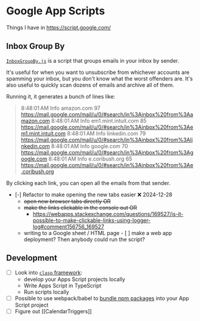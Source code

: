 # Google App Scripts

Things I have in https://script.google.com/

## Inbox Group By
[`InboxGroupBy.js`](InboxGroupBy.js) is a script that groups emails in your inbox by sender. 

It's useful for when you want to unsubscribe from whichever accounts are spamming your inbox, but you don't know what the worst offenders are. It's also useful to quickly scan dozens of emails and archive all of them.

Running it, it generates a bunch of lines like:

> 8:48:01 AM	Info	amazon.com 97 https://mail.google.com/mail/u/0/#search/in%3Ainbox%20from%3Aamazon.com
8:48:01 AM	Info	em1.mint.intuit.com 85 https://mail.google.com/mail/u/0/#search/in%3Ainbox%20from%3Aem1.mint.intuit.com
8:48:01 AM	Info	linkedin.com 79 https://mail.google.com/mail/u/0/#search/in%3Ainbox%20from%3Alinkedin.com
8:48:01 AM	Info	google.com 70 https://mail.google.com/mail/u/0/#search/in%3Ainbox%20from%3Agoogle.com
8:48:01 AM	Info	e.coribush.org 65 https://mail.google.com/mail/u/0/#search/in%3Ainbox%20from%3Ae.coribush.org

By clicking each link, you can open all the emails from that sender.

- [-] Refactor to make opening the new tabs easier ❌ 2024-12-28
	- ~~open new browser tabs directly OR~~
	- ~~make the links clickable in the console out OR~~
		- https://webapps.stackexchange.com/questions/169527/is-it-possible-to-make-clickable-links-using-logger-log#comment156756_169527
	- writing to a Google sheet / HTML page
			- [ ] make a web app deployment? Then anybody could run the script?
## Development
- [ ] Look into [`clasp` framework](https://www.npmjs.com/package/@google/clasp): 
	- develop your Apps Script projects locally
	- Write Apps Script in TypeScript
	- Run scripts locally
- [ ] Possible to use webpack/babel to [bundle npm packages](https://web.archive.org/web/20240124093236/https://blog.gsmart.in/es6-and-npm-modules-in-google-apps-script/) into your App Script project
- [ ] Figure out [[CalendarTriggers]]
